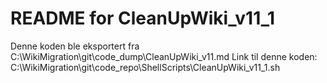 # README for CleanUpWiki_v11_1
Denne koden ble eksportert fra C:\WikiMigration\git\code_dump\CleanUpWiki_v11.md
Link til denne koden: C:\WikiMigration\git\code_repo\ShellScripts\CleanUpWiki_v11_1.sh
